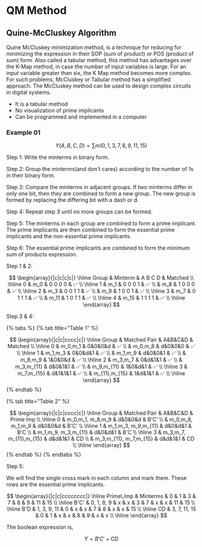 # QM Method

## Quine-McCluskey Algorithm

Quine McCluskey minimization method, is a technique for reducing for minimizing the expression in their SOP (sum of product) or POS (product of sum) form. Also called a tabular method, this method has advantages over the K-Map method, in case the number of input variables is large. For an input variable greater than six, the K Map method becomes more complex. For such problems, McCluskey or Tabular method has a simplified approach. The McCluskey method can be used to design complex circuits in digital systems.

* It is a tabular method
* No visualization of prime implicants
* Can be programmed and implemented in a computer

### Example 01

$$
Y(A,B,C,D) = \sum m(0, 1, 3, 7, 8, 9, 11, 15)
$$

Step 1: Write the minterms in binary form.

Step 2: Group the minterms(and don't cares) according to the number of 1s in their binary form.

Step 3: Compare the minterms in adjacent groups. If two minterms differ in only one bit, then they are combined to form a new group. The new group is formed by replacing the differing bit with a dash or d.

Step 4: Repeat step 3 until no more groups can be formed.

Step 5: The minterms in each group are combined to form a prime implicant. The prime implicants are then combined to form the essential prime implicants and the non-essential prime implicants.

Step 6: The essential prime implicants are combined to form the minimum sum of products expression.

Step 1 & 2:

$$
\begin{array}{|c|c|c|c|}
\hline
Group & Minterm & A B C D & Matched \\
\hline
0 & m_0 & 0 0 0 0 & ✅ \\
\hline
1 & m_1 & 0 0 0 1  & ✅ \\
& m_8 & 1 0 0 0 & ✅ \\
\hline
2 & m_3 & 0 0 1 1 & ✅ \\
& m_9 & 1 0 0 1 & ✅ \\
\hline
3 & m_7 & 0 1 1 1 & ✅ \\
& m_11 & 1 0 1 1 & ✅ \\
\hline
4 & m_15 & 1 1 1 1 & ✅ \\
\hline
\end{array}
$$


Step 3 & 4:

{% tabs %}
{% tab title="Table 1" %}

$$
\begin{array}{|c|c|cccc|c|}
\hline
Group & Matched Pair & A&B&C&D & Matched \\
\hline
0 & m_0,m_1 & 0&0&0&d & ✅ \\
& m_0,m_8 & d&0&0&0 & ✅ \\
\hline
1 & m_1,m_3 & 0&0&d&1 & ✅ \\
& m_1,m_9 & d&0&0&1 & ✅ \\
& m_8,m_9 & 1&0&0&d & ✅ \\
\hline
2 & m_3,m_7 & 0&d&1&1 & ✅ \\
& m_3,m_{11} & d&0&1&1 & ✅ \\
& m_9,m_{11} & 1&0&d&1 & ✅ \\
\hline
3 & m_7,m_{15} & d&1&1&1 & ✅ \\
& m_{11},m_{15} & 1&d&1&1 & ✅ \\
\hline
\end{array}
$$
{% endtab %}

{% tab title="Table 2" %}

$$
\begin{array}{|c|c|cccc|c|}
\hline
Group & Matched Pair & A&B&C&D & Prime Imp \\
\hline
0 & m_0,m_1, m_8,m_9 & d&0&0&d & B'C' \\
& m_0,m_8, m_1,m_9 & d&0&0&d & B'C' \\
\hline
1 & m_1,m_3, m_9,m_{11} & d&0&d&1 & B'C \\
& m_1,m_9, m_3,m_{11} & d&0&d&1 & B'C \\
\hline
3 & m_3,m_7, m_{11},m_{15} & d&d&1&1 & CD \\
& m_3,m_{11}, m_7,m_{15} & d&d&1&1 & CD \\
\hline
\end{array}
$$
{% endtab %}
{% endtabs %}

Step 5:

We will find the single cross mark in each column and mark them. These rows are the essential prime implicants.

$$
\begin{array}{|c|c|cccccccc|}
\hline
Prime\,Imp & Minterms & 0 & 1 & 3 & 7 & 8 & 9 & 11 & 15 \\
\hline
B'C' & 0, 1, 8, 9 & x & x & 3 & 7 & x & x & 11 & 15 \\
\hline
B'D & 1, 3, 9, 11 & 0 & x & x & 7 & 8 & x & x & 15 \\
\hline
CD & 3, 7, 11, 15 & 0 & 1 & x & x & 8 & 9 & x & x \\
\hline
\end{array}
$$

The boolean expression is,

$$
Y = B'C' + CD
$$

